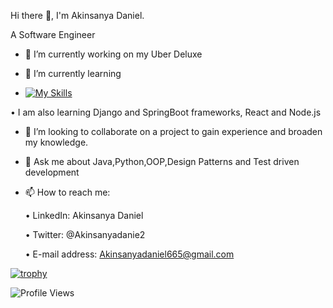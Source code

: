  Hi there 👋, I'm Akinsanya Daniel.
 
 
 A Software Engineer



- 🔭 I’m currently working on my Uber Deluxe

- 🌱 I’m currently learning

-  [![My Skills](https://skillicons.dev/icons?i=java,python,html,css,js,postman,react,mysql,R)](https://skillicons.dev)

  • I am also learning Django and SpringBoot frameworks, React and Node.js

- 👯 I’m looking to collaborate on a project to gain experience and broaden my knowledge.


- 💬 Ask me about Java,Python,OOP,Design Patterns and Test driven development


- 📫 How to reach me: 


  • LinkedIn: Akinsanya Daniel
  
  •  Twitter: @Akinsanyadanie2
  
  •  E-mail address: Akinsanyadaniel665@gmail.com


[![trophy](https://github-profile-trophy.vercel.app/?username=dannyy2000&theme=nord)](https://github.com/dannyy2000/github-profile-trophy)

![Profile Views](https://komarev.com/ghpvc/?username=dannyy2000&color=brightgreen&style=flat-square)








